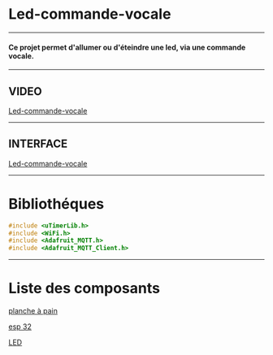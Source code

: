 # Led-commande-vocale
---
#### Ce projet permet d'allumer ou d'éteindre une led, via une commande vocale.
---
## VIDEO

[Led-commande-vocale](https://youtu.be/px9Snur4AwU)

---
## INTERFACE

[Led-commande-vocale](https://drive.google.com/open?id=1obdz0AA9DcgitY5gQPNH2tX3r09EtBXk)

---

# Bibliothéques

``` c++
#include <uTimerLib.h>
#include <WiFi.h>
#include <Adafruit_MQTT.h>
#include <Adafruit_MQTT_Client.h>
```
---

# Liste des composants

[planche à pain](https://www.amazon.fr/Hilitand-Planche-Prototype-Soudure-Plastique/dp/B07GZJBDCP/ref=sr_1_3?s=computers&ie=UTF8&qid=1548257336&sr=1-3&keywords=planche+pain)

[esp 32](https://www.amazon.fr/JZK-d%C3%A9veloppement-dantenne-Bluetooth-Batterie/dp/B071JR9WS9/ref=sr_1_2?ie=UTF8&qid=1550056989&sr=8-2&keywords=esp32)

[LED](https://www.amazon.fr/g%C3%A9ant-SUPERHELL-30000-mcd-Arduino-Raspberry/dp/B071FQR4ND)

